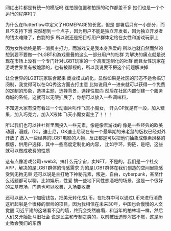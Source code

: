 网红出片都是有统一的模版吗
连拍照位置和拍照的动作都差不多
她们也是一个个运行的程序吗？

为什么在flutterflow中定义了HOMEPAGE的长宽，但是
部署后只有一小部分，而且不支持下滑
突然想到一个点子，因为用户不能是独立开发者，因为独立开发者的钱太难赚了，白剽的多
所以说还是把目标用户群体定格在女性和游戏玩家上

因为女性始终是第一消费主打力，而游戏又是我本身热爱的
所以也就自然而然的想到要不要做一个LGBT和游戏重叠的这么一部分用户的社群
为解决的痛点就是说现在市场上没有一个专门针对LGBT玩家的一个高度定制化的社群
而且女性玩家在游戏世界里有被跪舔的，也有被鄙视的，所以我说要不把这个问题解决掉

让全世界的LGBT玩家联合起来
商业模式的化，显然如果是社区的形态不适合搞订阅制，我觉得可以在QQ秀这方面去打主意
比如说用户一进来就可以获得一个免费的定制的形象，选择主题，选择背景，选择性取向
然后在社区内部创建一个服务商城的系统，这就可以无限扩展了，你想可以放入一些调味料，

不知道大家有没有看过一个动画片叫作飞天小魔女，
开头OP就是有一段，加入糖果，加入巧克力，加入X液体
飞天小魔女诞生了！！！

所以我们也可以往社群里面投入一些元素，像是像素游戏的
像是一些经典的欧美动漫，漫威，DC，迪士尼，OK迪士尼现在有一个最早期的米老鼠的版权已经对外开放了
放入一些经典的LGBT电影的人物，反正都是可以把他们抽象成像素风格的模版，供用户选择，其中一些高度定制化的内容，
比如手环，狗链，是吧，这些就可以做成收费的性质

这有点像游戏公司+web3，搞什么元宇宙，卖NFT，不是的，我们是一个社交APP，解决的是LGBT群体的情感需求
为的是LGBT群体在我们创造的空间里能感受到无拘无束
还可以说是主打地下神秘元素，叛逆，自由，cyberpunk，甚至什么话题都可以聊，比如娱乐，性爱
搞一些地下同性恋酒吧的场景，这是一个很好的立基市场，门票也可以收费，入场要收费

还可以嵌入一个加密钱包，把美元转化成L币，在社群中可以通过L币来进行消费
这听起啦是个很棒的很帅的项目，因为我相信在未来30年，中国也会慢慢的人文觉醒
习近平建的这堵看不见的墙，终究会突然崩塌，和当年的柏林墙一样，然后人们又开始批斗旧社会
说是民主和专制之类的，以前被压迫却浑然不觉，这是历史教会我们的东西



